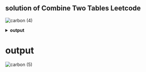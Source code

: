 ## solution of Combine Two Tables Leetcode

![carbon (4)](https://user-images.githubusercontent.com/64088888/181497071-c437def7-14a8-4771-8999-50d76b8eac9f.svg)

<details><summary><b>output</b></summary>

create table person (

id serial primary key ,
    firstname varchar(50)
    , lastname varchar(50)

);

create table address (

id serial primary key ,
    city varchar(50) ,
    state varchar (50) ,
    person_id int references person(id)
);

insert into person (firstname,lastname) values ('Allen','Wang');
insert into address (city,state,person_id) values ('New York City','New York',2) ;
insert into address (city,state,person_id) values ('Leetcode','California',1) ;

select person.firstname,person.lastname,address.city,address.state 
from person 
inner join address 
on 
person.id =address.person_id;
</details>

# output

![carbon (5)](https://user-images.githubusercontent.com/64088888/181497043-2d4bfaca-e3e9-40bc-883e-be192ce8f6b5.svg)

